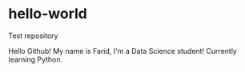 # hello-world
Test repository 

Hello Github!
My name is Farid, I'm a Data Science student! Currently learning Python.

